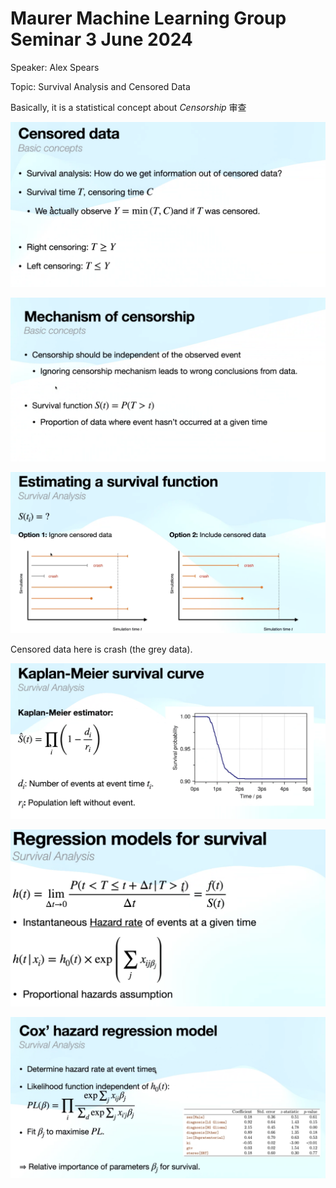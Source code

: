 # Maurer Machine Learning Group Seminar 3 June 2024

Speaker: Alex Spears

Topic: Survival Analysis and Censored Data

Basically, it is a statistical concept about *Censorship* 审查



![Basic-ideas-survival](../fig/AlexSpears-ML-group-seminar/Basic-ideas-survival.png)

![Survival-function](../fig/AlexSpears-ML-group-seminar/Survival-function.png)

![Estimation-survival-function](../fig/AlexSpears-ML-group-seminar/Estimation-survival-function.png)

Censored data here is crash (the grey data).



![Survival-curve](../fig/AlexSpears-ML-group-seminar/Survival-curve.png)

![Regression-survival](../fig/AlexSpears-ML-group-seminar/Regression-survival.png)

![Cox-hazard-regression](../fig/AlexSpears-ML-group-seminar/Cox-hazard-regression.png)